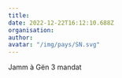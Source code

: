 ```yaml
---
title: 
date: 2022-12-22T16:12:10.688Z
organisation: 
author: 
avatar: "/img/pays/SN.svg"
---
```


Jamm à Gën 3 mandat